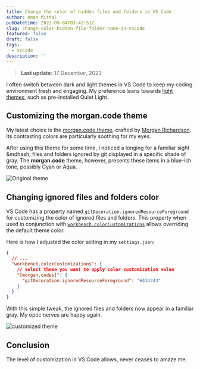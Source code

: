 ```yaml
---
title: Change the color of hidden files and folders in VS Code
author: Aman Mittal
pubDatetime: 2022-09-04T03:42:51Z
slug: change-color-hidden-file-folder-name-in-vscode
featured: false
draft: false
tags:
  - vscode
description: ''
---
```


> **Last update:** 17 December, 2023

I often switch between dark and light themes in VS Code to keep my coding environment fresh and engaging. My preference leans towards [light themes](https://amanhimself.dev/blog/setup-macbook-m1/#themes), such as pre-installed Quiet Light.

## Customizing the morgan.code theme

My latest choice is the [morgan.code theme](https://marketplace.visualstudio.com/items?itemName=morgan-codes.morgan-codes-vscode-theme), crafted by [Morgan Richardson](https://www.instagram.com/morgan.codes/). Its contrasting colors are particularly soothing for my eyes.

After using this theme for some time, I noticed a longing for a familiar sight &mdhash; files and folders ignored by git displayed in a specific shade of gray. The **morgan.code** theme, however, presents these items in a blue-ish tone, possibly Cyan or Aqua.

![Original theme](https://i.imgur.com/J6hik7g.jpg)

## Changing ignored files and folders color

VS Code has a property named `gitDecoration.ignoredResourceForeground` for customizing the color of ignored files and folders. This property when used in conjunction with [`workbench.colorCustomizations`](https://code.visualstudio.com/api/references/theme-color) allows overriding the default theme color.

Here is how I adjusted the color setting in my `settings.json`:

```json
{
  // ...
  "workbench.colorCustomizations": {
    // select theme you want to apply color customization value
    "[morgan.codes]": {
      "gitDecoration.ignoredResourceForeground": "#434343"
    }
  }
}
```

With this simple tweak, the ignored files and folders now appear in a familiar gray. My optic nerves are happy again.

![customized theme](https://i.imgur.com/sk0tFYi.jpg)

## Conclusion

The level of customization in VS Code allows, never ceases to amaze me.
